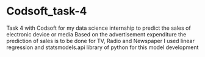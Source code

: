 # Codsoft_task-4
Task 4 with Codsoft for my data science internship to predict the sales of electronic device or media
Based on the advertisement expenditure the prediction of sales is to be done for TV, Radio and Newspaper
I used linear regression and statsmodels.api library of python for this model development

